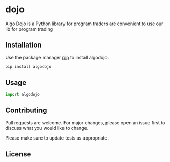# dojo

Algo Dojo is a Python library for program traders are convenient to use our lib for program trading

## Installation

Use the package manager [pip]() to install algodojo.

```bash
pip install algodojo
```

## Usage

```python
import algodojo


```

## Contributing
Pull requests are welcome. For major changes, please open an issue first to discuss what you would like to change.

Please make sure to update tests as appropriate.

## License

